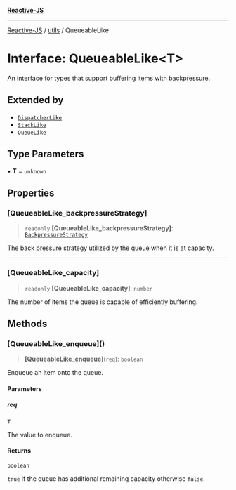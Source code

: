 [**Reactive-JS**](../../README.md)

***

[Reactive-JS](../../README.md) / [utils](../README.md) / QueueableLike

# Interface: QueueableLike\<T\>

An interface for types that support buffering items with backpressure.

## Extended by

- [`DispatcherLike`](../../concurrent/interfaces/DispatcherLike.md)
- [`StackLike`](StackLike.md)
- [`QueueLike`](QueueLike.md)

## Type Parameters

• **T** = `unknown`

## Properties

### \[QueueableLike\_backpressureStrategy\]

> `readonly` **\[QueueableLike\_backpressureStrategy\]**: [`BackpressureStrategy`](../type-aliases/BackpressureStrategy.md)

The back pressure strategy utilized by the queue when it is at capacity.

***

### \[QueueableLike\_capacity\]

> `readonly` **\[QueueableLike\_capacity\]**: `number`

The number of items the queue is capable of efficiently buffering.

## Methods

### \[QueueableLike\_enqueue\]()

> **\[QueueableLike\_enqueue\]**(`req`): `boolean`

Enqueue an item onto the queue.

#### Parameters

##### req

`T`

The value to enqueue.

#### Returns

`boolean`

`true` if the queue has additional remaining capacity otherwise `false`.
